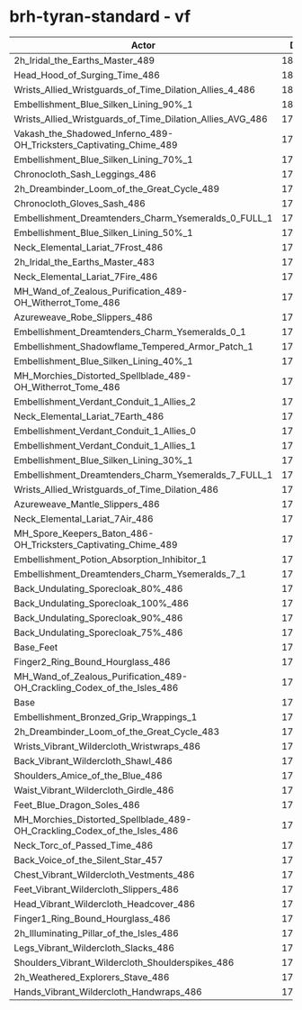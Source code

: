 # brh-tyran-standard - vf
| Actor | DPS | Increase |
|---|:---:|:---:|
|2h_Iridal_the_Earths_Master_489|180854|1.69%|
|Head_Hood_of_Surging_Time_486|180454|1.46%|
|Wrists_Allied_Wristguards_of_Time_Dilation_Allies_4_486|180246|1.35%|
|Embellishment_Blue_Silken_Lining_90%_1|180072|1.25%|
|Wrists_Allied_Wristguards_of_Time_Dilation_Allies_AVG_486|179807|1.10%|
|Vakash_the_Shadowed_Inferno_489-OH_Tricksters_Captivating_Chime_489|179518|0.94%|
|Embellishment_Blue_Silken_Lining_70%_1|179454|0.90%|
|Chronocloth_Sash_Leggings_486|179413|0.88%|
|2h_Dreambinder_Loom_of_the_Great_Cycle_489|179221|0.77%|
|Chronocloth_Gloves_Sash_486|179160|0.74%|
|Embellishment_Dreamtenders_Charm_Ysemeralds_0_FULL_1|179153|0.73%|
|Embellishment_Blue_Silken_Lining_50%_1|179098|0.70%|
|Neck_Elemental_Lariat_7Frost_486|179072|0.69%|
|2h_Iridal_the_Earths_Master_483|179064|0.68%|
|Neck_Elemental_Lariat_7Fire_486|178992|0.64%|
|MH_Wand_of_Zealous_Purification_489-OH_Witherrot_Tome_486|178984|0.64%|
|Azureweave_Robe_Slippers_486|178942|0.61%|
|Embellishment_Dreamtenders_Charm_Ysemeralds_0_1|178841|0.56%|
|Embellishment_Shadowflame_Tempered_Armor_Patch_1|178828|0.55%|
|Embellishment_Blue_Silken_Lining_40%_1|178771|0.52%|
|MH_Morchies_Distorted_Spellblade_489-OH_Witherrot_Tome_486|178726|0.49%|
|Embellishment_Verdant_Conduit_1_Allies_2|178595|0.42%|
|Neck_Elemental_Lariat_7Earth_486|178590|0.41%|
|Embellishment_Verdant_Conduit_1_Allies_0|178554|0.39%|
|Embellishment_Verdant_Conduit_1_Allies_1|178531|0.38%|
|Embellishment_Blue_Silken_Lining_30%_1|178526|0.38%|
|Embellishment_Dreamtenders_Charm_Ysemeralds_7_FULL_1|178515|0.37%|
|Wrists_Allied_Wristguards_of_Time_Dilation_486|178512|0.37%|
|Azureweave_Mantle_Slippers_486|178412|0.31%|
|Neck_Elemental_Lariat_7Air_486|178360|0.29%|
|MH_Spore_Keepers_Baton_486-OH_Tricksters_Captivating_Chime_489|178213|0.20%|
|Embellishment_Potion_Absorption_Inhibitor_1|178212|0.20%|
|Embellishment_Dreamtenders_Charm_Ysemeralds_7_1|178211|0.20%|
|Back_Undulating_Sporecloak_80%_486|178186|0.19%|
|Back_Undulating_Sporecloak_100%_486|178182|0.19%|
|Back_Undulating_Sporecloak_90%_486|178182|0.19%|
|Back_Undulating_Sporecloak_75%_486|178174|0.18%|
|Base_Feet|177968|0.07%|
|Finger2_Ring_Bound_Hourglass_486|177922|0.04%|
|MH_Wand_of_Zealous_Purification_489-OH_Crackling_Codex_of_the_Isles_486|177880|0.02%|
|Base|177852|0.00%|
|Embellishment_Bronzed_Grip_Wrappings_1|177848|0.00%|
|2h_Dreambinder_Loom_of_the_Great_Cycle_483|177796|-0.03%|
|Wrists_Vibrant_Wildercloth_Wristwraps_486|177779|-0.04%|
|Back_Vibrant_Wildercloth_Shawl_486|177691|-0.09%|
|Shoulders_Amice_of_the_Blue_486|177682|-0.10%|
|Waist_Vibrant_Wildercloth_Girdle_486|177642|-0.12%|
|Feet_Blue_Dragon_Soles_486|177619|-0.13%|
|MH_Morchies_Distorted_Spellblade_489-OH_Crackling_Codex_of_the_Isles_486|177563|-0.16%|
|Neck_Torc_of_Passed_Time_486|177521|-0.19%|
|Back_Voice_of_the_Silent_Star_457|177494|-0.20%|
|Chest_Vibrant_Wildercloth_Vestments_486|177397|-0.26%|
|Feet_Vibrant_Wildercloth_Slippers_486|177314|-0.30%|
|Head_Vibrant_Wildercloth_Headcover_486|177240|-0.34%|
|Finger1_Ring_Bound_Hourglass_486|177203|-0.36%|
|2h_Illuminating_Pillar_of_the_Isles_486|177143|-0.40%|
|Legs_Vibrant_Wildercloth_Slacks_486|176902|-0.53%|
|Shoulders_Vibrant_Wildercloth_Shoulderspikes_486|176885|-0.54%|
|2h_Weathered_Explorers_Stave_486|176732|-0.63%|
|Hands_Vibrant_Wildercloth_Handwraps_486|176658|-0.67%|
